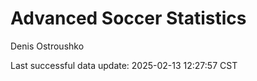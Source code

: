 # Advanced Soccer Statistics
Denis Ostroushko

<!-- gfm -->

Last successful data update: 2025-02-13 12:27:57 CST
